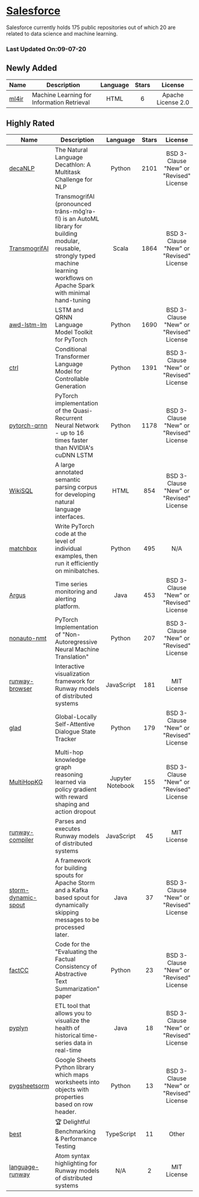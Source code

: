 # [Salesforce](https://github.com/salesforce)

Salesforce currently holds 175 public repositories out of which 20 are related to data science and machine learning.

 ### Last Updated On:09-07-20

## Newly Added

| Name | Description | Language | Stars | License |
| ---- | ----------- | :--------: | :-----: | :-------: |
| [ml4ir](https://github.com/salesforce/ml4ir) | Machine Learning for Information Retrieval | HTML | 6 | Apache License 2.0 |

## Highly Rated

| Name | Description | Language | Stars | License |
| ---- | ----------- | :--------: | :-----: | :-------: |
 | [decaNLP](https://github.com/salesforce/decaNLP) | The Natural Language Decathlon: A Multitask Challenge for NLP | Python | 2101 | BSD 3-Clause "New" or "Revised" License |
| [TransmogrifAI](https://github.com/salesforce/TransmogrifAI) | TransmogrifAI (pronounced trăns-mŏgˈrə-fī) is an AutoML library for building modular, reusable, strongly typed machine learning workflows on Apache Spark with minimal hand-tuning | Scala | 1864 | BSD 3-Clause "New" or "Revised" License |
| [awd-lstm-lm](https://github.com/salesforce/awd-lstm-lm) | LSTM and QRNN Language Model Toolkit for PyTorch | Python | 1690 | BSD 3-Clause "New" or "Revised" License |
| [ctrl](https://github.com/salesforce/ctrl) | Conditional Transformer Language Model for Controllable Generation | Python | 1391 | BSD 3-Clause "New" or "Revised" License |
| [pytorch-qrnn](https://github.com/salesforce/pytorch-qrnn) | PyTorch implementation of the Quasi-Recurrent Neural Network - up to 16 times faster than NVIDIA's cuDNN LSTM | Python | 1178 | BSD 3-Clause "New" or "Revised" License |
| [WikiSQL](https://github.com/salesforce/WikiSQL) | A large annotated semantic parsing corpus for developing natural language interfaces. | HTML | 854 | BSD 3-Clause "New" or "Revised" License |
| [matchbox](https://github.com/salesforce/matchbox) | Write PyTorch code at the level of individual examples, then run it efficiently on minibatches. | Python | 495 | N/A |
| [Argus](https://github.com/salesforce/Argus) | Time series monitoring and alerting platform. | Java | 453 | BSD 3-Clause "New" or "Revised" License |
| [nonauto-nmt](https://github.com/salesforce/nonauto-nmt) | PyTorch Implementation of "Non-Autoregressive Neural Machine Translation" | Python | 207 | BSD 3-Clause "New" or "Revised" License |
| [runway-browser](https://github.com/salesforce/runway-browser) | Interactive visualization framework for Runway models of distributed systems | JavaScript | 181 | MIT License |
| [glad](https://github.com/salesforce/glad) | Global-Locally Self-Attentive Dialogue State Tracker | Python | 179 | BSD 3-Clause "New" or "Revised" License |
| [MultiHopKG](https://github.com/salesforce/MultiHopKG) | Multi-hop knowledge graph reasoning learned via policy gradient with reward shaping and action dropout  | Jupyter Notebook | 155 | BSD 3-Clause "New" or "Revised" License |
| [runway-compiler](https://github.com/salesforce/runway-compiler) | Parses and executes Runway models of distributed systems | JavaScript | 45 | MIT License |
| [storm-dynamic-spout](https://github.com/salesforce/storm-dynamic-spout) | A framework for building spouts for Apache Storm and a Kafka based spout for dynamically skipping messages to be processed later. | Java | 37 | BSD 3-Clause "New" or "Revised" License |
| [factCC](https://github.com/salesforce/factCC) | Code for the "Evaluating the Factual Consistency of Abstractive Text Summarization" paper | Python | 23 | BSD 3-Clause "New" or "Revised" License |
| [pyplyn](https://github.com/salesforce/pyplyn) | ETL tool that allows you to visualize the health of historical time-series data in real-time | Java | 18 | BSD 3-Clause "New" or "Revised" License |
| [pygsheetsorm](https://github.com/salesforce/pygsheetsorm) | Google Sheets Python library which maps worksheets into objects with properties based on row header. | Python | 13 | BSD 3-Clause "New" or "Revised" License |
| [best](https://github.com/salesforce/best) | :trophy: Delightful Benchmarking & Performance Testing | TypeScript | 11 | Other |
| [language-runway](https://github.com/salesforce/language-runway) | Atom syntax highlighting for Runway models of distributed systems | N/A | 2 | MIT License |
